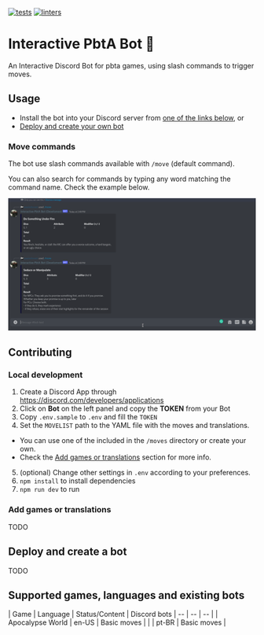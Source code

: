 [![tests](https://github.com/paulodiovani/interactive-pbta-bot/actions/workflows/test.yml/badge.svg?branch=main)][tests-action]
[![linters](https://github.com/paulodiovani/interactive-pbta-bot/actions/workflows/linters.yml/badge.svg?branch=main)][linters-action]

[tests-action]: https://github.com/paulodiovani/interactive-pbta-bot/actions/workflows/test.yml
[linters-action]: https://github.com/paulodiovani/interactive-pbta-bot/actions/workflows/linters.yml

# Interactive PbtA Bot 🤖

An Interactive Discord Bot for pbta games, using slash commands to trigger moves.

## Usage

- Install the bot into your Discord server from [one of the links below](#supported-games-languages-and-existing-bots), or
- [Deploy and create your own bot](#deploy-and-create-a-bot)

### Move commands

The bot use slash commands available with `/move` (default command).

You can also search for commands by typing any word matching the command name. Check the example below.

![usage sample](./media/usage-sample.gif)

## Contributing

### Local development

1. Create a Discord App through https://discord.com/developers/applications
2. Click on **Bot** on the left panel and copy the **TOKEN** from your Bot
3. Copy `.env.sample` to `.env` and fill the `TOKEN`
4. Set the `MOVELIST` path to the YAML file with the moves and translations.
  + You can use one of the included in the `/moves` directory or create your own.
  + Check the [Add games or translations](#add-games-or-translations) section for more info.
5. (optional) Change other settings in `.env` according to your preferences.
6. `npm install` to install dependencies
7. `npm run dev` to run

### Add games or translations

TODO

## Deploy and create a bot

TODO

## Supported games, languages and existing bots

| Game                | Language  | Status/Content  | Discord bots
| --                  | --        | --              |
| Apocalypse World    | en-US     | Basic moves     |
|                     | pt-BR     | Basic moves     |
